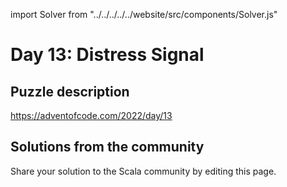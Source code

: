 import Solver from "../../../../../website/src/components/Solver.js"

# Day 13: Distress Signal

## Puzzle description

https://adventofcode.com/2022/day/13

## Solutions from the community

Share your solution to the Scala community by editing this page.